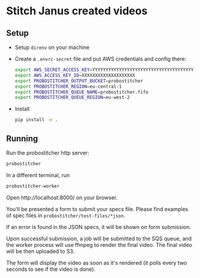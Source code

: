 # Stitch Janus created videos

## Setup

- Setup `direnv` on your machine

- Create a `.envrc-secret` file and put AWS credentials and config there:

  ```bash
  export AWS_SECRET_ACCESS_KEY=YYYYYYYYYYYYYYYYYYYYYYYYYYYYYYYYYYYYYYYY
  export AWS_ACCESS_KEY_ID=XXXXXXXXXXXXXXXXXXXX
  export PROBOSTITCHER_OUTPUT_BUCKET=probostitcher
  export PROBOSTITCHER_REGION=eu-central-1
  export PROBOSTITCHER_QUEUE_NAME=probostitcher.fifo
  export PROBOSTITCHER_QUEUE_REGION=eu-west-2
  ```

- Install

  ```bash
  pip install -e .
  ```

## Running

Run the probostitcher http server:

```bash
probostitcher
```

In a different terminal, run

```bash
probostitcher-worker
```

Open http://localhost:8000/ on your browser.

You'll be presented a form to submit your specs file. Please find
examples of spec files in `probostitcher/test-files/*json`.

If an error is found in the JSON specs, it will be shown on form
submission.

Upon successful submission, a job will be submitted to the SQS queue,
and the worker process will use ffmpeg to render the final video. The
final video will be then uploaded to S3.

The form will display the video as soon as it's rendered (it polls
every two seconds to see if the video is done).
